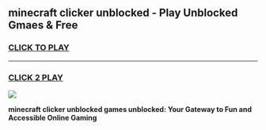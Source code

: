 
## minecraft clicker unblocked - Play Unblocked Gmaes & Free
<h3>
<a href="https://news.freeplayer.one?title=minecraft_clicker_unblocked&ref=23F">CLICK TO PLAY</a></h3>
<hr>

<h3>
<a href="https://news.freeplayer.one?title=minecraft_clicker_unblocked&ref=23F">CLICK 2 PLAY</a>
  
</h3>

<a href="https://news.freeplayer.one?title=minecraft_clicker_unblocked&ref=23F/"><img src="https://clearcache.store/games.png"></a>


**minecraft clicker unblocked games unblocked: Your Gateway to Fun and Accessible Online Gaming**
